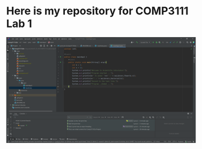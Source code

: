 <h1> Here is my repository for COMP3111 Lab 1 </h1>

![screenshot](https://github.com/lpyocoia/Comp3111LEx/blob/master/COMP3111_Lab1.png)